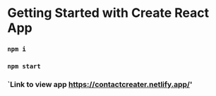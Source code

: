 # Getting Started with Create React App


### `npm i`


### `npm start`


### `Link to view app https://contactcreater.netlify.app/'
